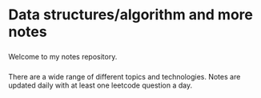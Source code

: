 # Data structures/algorithm and more notes
#####
Welcome to my notes repository. 
#####
There are a wide range of different topics and technologies. Notes are updated daily with at least one leetcode question a day.

